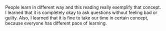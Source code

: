 People learn in different way and this reading really exemplify that concept. I learned that it is completely okay to ask questions without feeling bad or guilty. Also, I learned that it is fine to take our time in certain concept, because everyone has different pace of learning. 